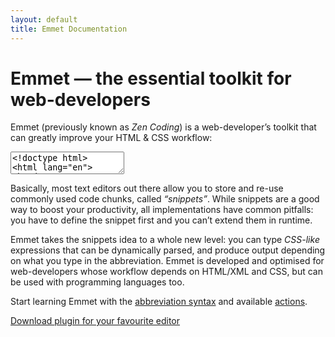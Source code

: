 ```yaml
---
layout: default
title: Emmet Documentation
---
```

# Emmet — the essential toolkit for web-developers #

Emmet (previously known as _Zen Coding_) is a web-developer’s toolkit that can greatly improve your HTML & CSS workflow:

<textarea class="movie-def">
&lt;!doctype html&gt;
&lt;html lang="en"&gt;
&lt;head&gt;
    &lt;title&gt;Demo&lt;/title&gt;
&lt;/head&gt;
&lt;body&gt;
    |
&lt;/body&gt;
&lt;/html&gt;
~~~
tooltip: Type CSS-like abbreviation
type: ul#nav>li.item$*4>a{Item $}
wait: 1000
tooltip: Run “Expand Abbreviation” action to expand it into HTML ::: “Expand Abbreviation” (Tab key)
wait: 600
run: emmet.expand_abbreviation
wait: 1000
tooltip: Traverse between important code points with “Next/Previous Edit Point” action ::: “Next Edit Point” (Ctrl-Alt-→) <br> “Previous Edit Point” (Ctrl-Alt-←)
wait: 1000
run: {command: 'emmet.next_edit_point', times: 7}
wait: 1000
tooltip: Select tags with “Balance” action ::: “Balance” (Cmd-D)
run: {command: 'emmet.balance_outward', times: 3}
wait: 1000
moveTo: 102
tooltip: Select important parts with “Select Next/Previous Item” action ::: “Select Next Item” (Shift-Cmd-.) <br> “Select Previous Item” (Shift-Cmd-,)
run: {command: 'emmet.select_next_item', times: 7, beforeDelay: 300}
wait: 2000
moveTo: 95
wait: 1000
tooltip: Quickly comment full tag with “Toggle Comment” action ::: “Toggle Comment” (Cmd-/)
run: {command: 'emmet.toggle_comment', times: 2, beforeDelay: 1000}
</textarea>

Basically, most text editors out there allow you to store and re-use commonly used code chunks, called _“snippets”_. While snippets are a good way to boost your productivity, all implementations have common pitfalls: you have to define the snippet first and you can’t extend them in runtime.

Emmet takes the snippets idea to a whole new level: you can type _CSS-like_ expressions that can be dynamically parsed, and produce output depending on what you type in the abbreviation. Emmet is developed and optimised for web-developers whose workflow depends on HTML/XML and CSS, but can be used with programming languages too. 

Start learning Emmet with the [abbreviation syntax](/abbreviations/) and available [actions](/actions/).

<a href="http://emmet.io/download/" class="btn btn-primary download-main">Download <span class="download-main__comment">plugin for your favourite editor</span></a>
